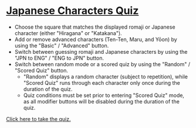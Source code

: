 <a href="http://www.jcharquiz.com/">Japanese Characters Quiz</a>
===============================================================================================
+ Choose the square that matches the displayed romaji or Japanese character (either "Hiragana" or "Katakana").
+ Add or remove advanced characters (Ten-Ten, Maru, and Yōon) by using the "Basic" / "Advanced" button.
+ Switch between guessing romaji and Japanese characters by using the "JPN to ENG" / "ENG to JPN" button.
+ Switch between random mode or a scored quiz by using the "Random" / "Scored Quiz" button.
  - "Random" displays a random character (subject to repetition), while "Scored Quiz" runs through each character only once during the duration of the quiz.
  - Quiz conditions must be set prior to entering "Scored Quiz" mode, as all modifier buttons will be disabled during the duration of the quiz.

<a href="http://www.jcharquiz.com/">Click here to take the quiz.</a>
